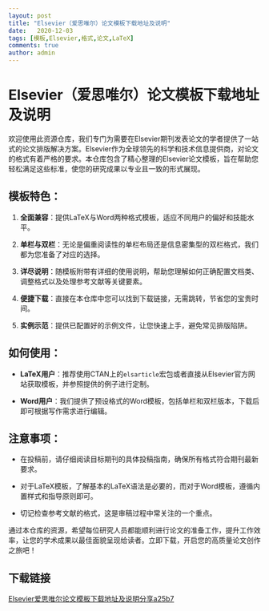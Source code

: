 ```yaml
---
layout: post
title: "Elsevier（爱思唯尔）论文模板下载地址及说明"
date:   2020-12-03
tags: [模板,Elsevier,格式,论文,LaTeX]
comments: true
author: admin
---
```

# Elsevier（爱思唯尔）论文模板下载地址及说明

欢迎使用此资源仓库，我们专门为需要在Elsevier期刊发表论文的学者提供了一站式的论文排版解决方案。Elsevier作为全球领先的科学和技术信息提供商，对论文的格式有着严格的要求。本仓库包含了精心整理的Elsevier论文模板，旨在帮助您轻松满足这些标准，使您的研究成果以专业且一致的形式展现。

## 模板特色：

1. **全面兼容**：提供LaTeX与Word两种格式模板，适应不同用户的偏好和技能水平。
   
2. **单栏与双栏**：无论是偏重阅读性的单栏布局还是信息密集型的双栏格式，我们都为您准备了对应的选择。

3. **详尽说明**：随模板附带有详细的使用说明，帮助您理解如何正确配置文档类、调整格式以及处理参考文献等关键要素。

4. **便捷下载**：直接在本仓库中您可以找到下载链接，无需跳转，节省您的宝贵时间。

5. **实例示范**：提供已配置好的示例文件，让您快速上手，避免常见排版陷阱。

## 如何使用：

- **LaTeX用户**：推荐使用CTAN上的`elsarticle`宏包或者直接从Elsevier官方网站获取模板，并参照提供的例子进行定制。
  
- **Word用户**：我们提供了预设格式的Word模板，包括单栏和双栏版本，下载后即可根据写作需求进行编辑。

## 注意事项：

- 在投稿前，请仔细阅读目标期刊的具体投稿指南，确保所有格式符合期刊最新要求。
  
- 对于LaTeX模板，了解基本的LaTeX语法是必要的，而对于Word模板，遵循内置样式和指导原则即可。

- 切记检查参考文献的格式，这是审稿过程中常关注的一个重点。

通过本仓库的资源，希望每位研究人员都能顺利进行论文的准备工作，提升工作效率，让您的学术成果以最佳面貌呈现给读者。立即下载，开启您的高质量论文创作之旅吧！

## 下载链接

[Elsevier爱思唯尔论文模板下载地址及说明分享a25b7](https://pan.quark.cn/s/f9d111df0a18)